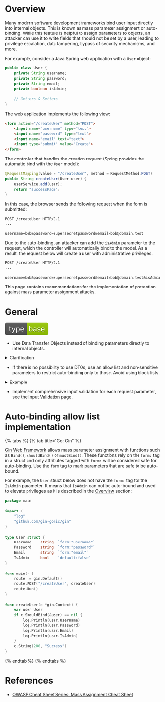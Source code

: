 # Overview

Many modern software development frameworks bind user input directly into internal objects. This is known as mass parameter assignment or auto-binding. While this feature is helpful to assign parameters to objects, an attacker can use it to write fields that should not be set by a user, leading to privilege escalation, data tampering, bypass of security mechanisms, and more.

For example, consider a Java Spring web application with a `User` object:

```java
public class User {
    private String username;
    private String password;
    private String email;
    private boolean isAdmin;

    // Getters & Setters
}
```

The web application implements the following view:

```html
<form action="/createUser" method="POST">
    <input name="username" type="text">
    <input name="password" type="text">
    <input name="email" text="text">
    <input type="submit" value="Create">
</form>
```

The controller that handles the creation request (Spring provides the automatic bind with the `User` model):

```java
@RequestMapping(value = "/createUser", method = RequestMethod.POST)
public String createUser(User user) {
    userService.add(user);
    return "successPage";
}
```

In this case, the browser sends the following request when the form is submitted:

```
POST /createUser HTTP/1.1
...

username=bob&password=supersecretpassword&email=bob@domain.test
```

Due to the auto-binding, an attacker can add the `isAdmin` parameter to the request, which the controller will automatically bind to the model. As a result, the request below will create a user with administrative privileges.

```
POST /createUser HTTP/1.1
...

username=bob&password=supersecretpassword&email=bob@domain.test&isAdmin=true
```

This page contains recommendations for the implementation of protection against mass parameter assignment attacks.

# General

<div align="left">
<img src="/.gitbook/assets/type-base-icon.svg">
</div>

- Use Data Transfer Objects instead of binding parameters directly to internal objects.

<details>
<summary>Clarification</summary>

A Data Transfer Object (DTO) is an object which only contains attributes that can be modified by a user. It serves as an intermediary between received parameters and a final object. Using Data Transfer Objects makes mass parameter assignment or auto-binding completely safe because they do not contain additional parameters that should not be passed by a user.

For example, the `UserRegistrationFormDTO` below does not contain the `isAdmin` parameter that might be used to elevate privileges as it is described in the [Overview](#overview) section:

```java
public class UserRegistrationFormDTO {
    private String userid;
    private String password;
    private String email;

    // NOTE: isAdmin field is not present

    // Getters & Setters
}
```
</details>

- If there is no possibility to use DTOs, use an allow list and non-sensitive parameters to restrict auto-binding only to those. Avoid using block lists.

<details>
<summary>Example</summary>

In the example below, the binding function uses a set of allowed fields, restricting any other field to be auto-bound and preventing the mass parameter assignment attack.

```java
@Controller
public class UserController
{
    @InitBinder
    public void initBinder(WebDataBinder binder, WebRequest request) {
        binder.setAllowedFields(["userid", "password", "email"]);
    }
    // ...
}
```
</details>

- Implement comprehensive input validation for each request parameter, see the [Input Validation](/Web%20Application/Input%20Validation/README.md) page.

# Auto-binding allow list implementation

{% tabs %}
{% tab title="Go: Gin" %}

[Gin Web Framework](https://github.com/gin-gonic/gin) allows mass parameter assignment with functions such as `Bind()`, `shouldBind()` or `mustBind()`. These functions rely on the `form:` tag in a struct and only attributes tagged with `form:` will be considered safe for auto-binding. Use the `form` tag to mark parameters that are safe to be auto-bound.

For example, the `User` struct below does not have the `form:` tag for the `IsAdmin` parameter. It means that `IsAdmin` can not be auto-bound and used to elevate privileges as it is described in the [Overview](#overview) section:

```go
package main

import (
    "log"
    "github.com/gin-gonic/gin"
)

type User struct {
    Username    string  `form:"username"`
    Password    string  `form:"password"`
    Email       string  `form:"email"`
    IsAdmin     bool    `default:false`
}

func main() {
    route := gin.Default()
    route.POST("/createUser", createUser)
    route.Run()
}

func createUser(c *gin.Context) {
    var user User
    if c.ShouldBind(&user) == nil {
        log.Println(user.Username)
        log.Println(user.Password)
        log.Println(user.Email)
        log.Println(user.IsAdmin)
    }
    c.String(200, "Success")
}
```
{% endtab %}
{% endtabs %}

# References

- [OWASP Cheat Sheet Series: Mass Assignment Cheat Sheet](https://cheatsheetseries.owasp.org/cheatsheets/Mass_Assignment_Cheat_Sheet.html)
